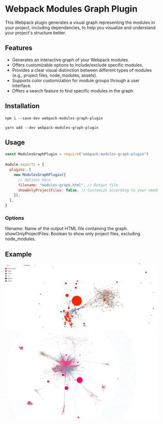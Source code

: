 # Webpack Modules Graph Plugin

This Webpack plugin generates a visual graph representing the modules in your project, including dependencies, to help you visualize and understand your project's structure better.

## Features

- Generates an interactive graph of your Webpack modules.
- Offers customizable options to include/exclude specific modules.
- Provides a clear visual distinction between different types of modules (e.g., project files, node_modules, assets).
- Supports color customization for module groups through a user interface.
- Offers a search feature to find specific modules in the graph.

## Installation

`npm i --save-dev webpack-modules-graph-plugin`

`yarn add --dev webpack-modules-graph-plugin`

## Usage

```javascript
const ModulesGraphPlugin = require("webpack-modules-graph-plugin")

module.exports = {
  plugins: [
    new ModulesGraphPlugin({
      // Options here
      filename: "modules-graph.html", // Output file
      showOnlyProjectFiles: false, // Customize according to your needs
    }),
  ],
}
```

### Options

filename: Name of the output HTML file containing the graph.
showOnlyProjectFiles: Boolean to show only project files, excluding node_modules.

## Example

![example of the UI interface](/assets/graph-1.png "Graph Example")
![example of a large graph](/assets/graph-2.png "Large Graph Example")
